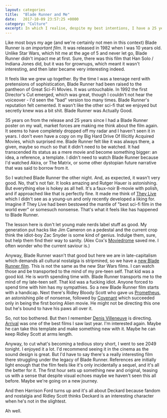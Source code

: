 ```yaml
---
layout: categories
title:  "Blade Runner and Me"
date:   2017-10-09 23:57:25 +0000
category: "Culture"
excerpt: In which I realise, despite my best intentions, I have a 25 year relationship with a piece of pop culture. 
---
```


Like most boys my age (and we're certainly not men in this context) Blade Runner is *an important film*. It was released in 1982 when I was 10 years old. Unlike Star Wars, which hit me at the age of 5 and never let go, Blade Runner didn't impact me at first. Sure, there was this film that Han Solo / Indiana Jones did, but it was for grownups, which meant it wasn't interesting, and then later became very interesting indeed. 

It feels like we grew up together. By the time I was a teenage nerd with pretensions of sophistication, Blade Runner had been raised to the pantheon of Great Sci-Fi Movies. It was untouchable. In 1992 the first Director's Cut emerged, which was great, though I couldn't not hear the voiceover - I'd seen the "bad" version too many times. Blade Runner's reputation felt cemented. It wasn't like the other sci-fi that we enjoyed but secretly knew was a bit shit. Blade Runner was Actually Good. 

35 years on from the release and 25 years since I had a Blade Runner poster on my wall, market forces are making me think about the film again. It seems to have completely dropped off my radar and I haven't seen it in years. I don't even have a copy on my Big Hard Drive Of Illicitly Acquired Movies, which surprised me. Blade Runner felt like it was always there, a given, maybe so much so that it didn't need to be watched. It had transcended its status as a mere movie and become something bigger: an idea, a reference, a template. I didn't need to watch Blade Runner because I'd watched Akira, or The Matrix, or some other dystopian future narrative that was said to borrow from it. 

So I watched Blade Runner the other night. And, as expected, it wasn't very good. No, that's not fair. It looks amazing and Rutger Hauer is astonishing. But everything else is hokey as all hell. It's a faux-noir B-movie with polish, and if approached like that is perfectly fine. It made me think of [They Live](https://en.wikipedia.org/wiki/They_Live) which I didn't see as a young-un and only recently developed a liking for. Imagine if They Live had been bestowed the mantle of "best sci-fi film in the world ever" or somesuch nonsense. That's what it feels like has happened to Blade Runner. 

The lesson here is don't let young male nerds label stuff as good. My generation put hacks like Jim Cameron on a pedestal and the current crop think the idiot-boy Zac Snyder is some kind of genius. Indulge them, sure, but help them find their way to sanity. (Alex Cox's [Moviedrome](https://en.wikipedia.org/wiki/Moviedrome) saved me. I often wonder who the current saviour is.) 

Anyway, Blade Runner wasn't that good but here we are in late-capitalism which demands all cultural nostalgia is stripmined, so we have a [new Blade Runner film](https://en.wikipedia.org/wiki/Blade_Runner_2049). This is not the same as the new Star Wars films. I can watch those and be transported to the mind of my pre-teen self. That kid was a good kid. He is worth spending time with. Blade Runner transports me to the mind of my late-teen self. That kid was a fucking idiot. Anyone forced to spend time with him has my sympathies. So a new Blade Runner film starts with a handicap. Next there's Ridley Bloody Scott who gave us [Prometheus](https://en.wikipedia.org/wiki/Prometheus_(2012_film)), an astonishing pile of nonsense, followed by [Covenant](https://en.wikipedia.org/wiki/Alien:_Covenant) which succeeded only in being the first boring Alien movie. He might not be directing this one but he's bound to have his paws all over it. 

So, not too bothered. But then I remember [Denis Villeneuve](https://en.wikipedia.org/wiki/Denis_Villeneuve) is directing. [Arrival](https://en.wikipedia.org/wiki/Arrival_(film)) was one of the best films I saw last year. I'm interested again. Maybe he can take this template and make something new with it. Maybe he can keep Ridley Scott at arms length. 

Anyway, to cut what's becoming a tedious story short, I went to see 2049 tonight. I enjoyed it a lot. I'd recommend seeing it in the cinema as the sound design is great. But I'd have to say there's a really interesting film there struggling under the legacy of Blade Runner. References are initially light enough that the film feels like it's only incidentally a sequel, and it's all the better for it. The first hour sets up something new and original, teasing us with a sense that despite visual echoes maybe we haven't seen this all before. Maybe we're going on a new journey. 

And then Harrison Ford turns up and it's all about Deckard because fandom and nostalgia and Ridley Scott thinks Deckard is an interesting character when he's not in the slightest. 

Ah well. 
